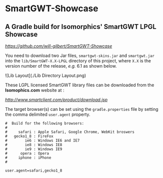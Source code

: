 # SmartGWT-Showcase
## A Gradle build for Isomorphics' SmartGWT LPGL Showcase

*https://github.com/will-gilbert/SmartGWT-Showcase*

You need to download two Jar files, ```smartgwt-skins.jar``` and ```smartgwt.jar``` into the ```lib/SmartGWT-X.X-LPGL``` directory of this project, where ```X.X``` is the version number of the release, *e.g.* 6.1 as shown below.

![Lib Layout](./Lib Directory Layout.png)

These LGPL licensed SmartGWT library files can be downloaded from the **Isomophics.com** website at :

*http://www.smartclient.com/product/download.jsp*

The target browser(s) can be set using the ```gradle.properties``` file by setting the comma delimited ```user.agent``` property.


```
#  Build for the following browsers:
#
#     safari : Apple Safari, Google Chrome, WebKit broswers
#   gecko1_8 : FireFox
#        ie6 : Windows IE6 and IE7
#        ie8 : Windows IE8
#        ie9 : Windows IE9
#      opera : Opera
#     iphone : iPhone
#

user.agent=safari,gecko1_8

```